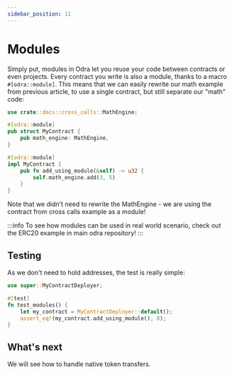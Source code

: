 ```yaml
---
sidebar_position: 11
---
```


# Modules

Simply put, modules in Odra let you reuse your code between contracts or even projects. Every contract you
write is also a module, thanks to a macro `#[odra::module]`. This means that we can easily rewrite our math
example from previous article, to use a single contract, but still separate our "math" code:

```rust title="examples/src/docs/modules.rs"
use crate::docs::cross_calls::MathEngine;

#[odra::module]
pub struct MyContract {
    pub math_engine: MathEngine,
}

#[odra::module]
impl MyContract {
    pub fn add_using_module(&self) -> u32 {
        self.math_engine.add(3, 5)
    }
}

```

Note that we didn't need to rewrite the MathEngine - we are using the contract from cross calls example as
a module!

:::info
To see how modules can be used in real world scenario, check out the ERC20 example in main odra repository!
:::

## Testing
As we don't need to hold addresses, the test is really simple:

```rust title="examples/src/docs/modules.rs"
use super::MyContractDeployer;

#[test]
fn test_modules() {
    let my_contract = MyContractDeployer::default();
    assert_eq!(my_contract.add_using_module(), 8);
}
```

## What's next
We will see how to handle native token transfers.